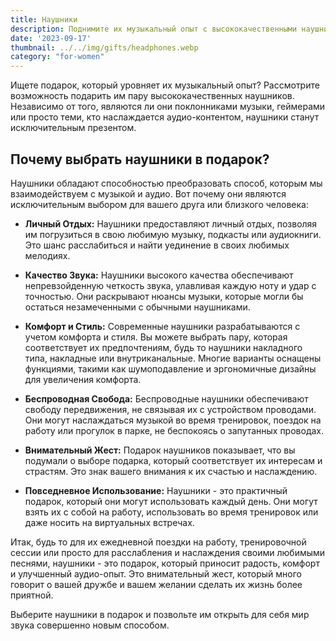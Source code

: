 ```yaml
---
title: Наушники
description: Поднимите их музыкальный опыт с высококачественными наушниками.
date: '2023-09-17'
thumbnail: ../../img/gifts/headphones.webp
category: "for-women"
---
```

Ищете подарок, который уровняет их музыкальный опыт? Рассмотрите возможность подарить им пару высококачественных наушников. Независимо от того, являются ли они поклонниками музыки, геймерами или просто теми, кто наслаждается аудио-контентом, наушники станут исключительным презентом.

## Почему выбрать наушники в подарок?

Наушники обладают способностью преобразовать способ, которым мы взаимодействуем с музыкой и аудио. Вот почему они являются исключительным выбором для вашего друга или близкого человека:

- **Личный Отдых:** Наушники предоставляют личный отдых, позволяя им погрузиться в свою любимую музыку, подкасты или аудиокниги. Это шанс расслабиться и найти уединение в своих любимых мелодиях.

- **Качество Звука:** Наушники высокого качества обеспечивают непревзойденную четкость звука, улавливая каждую ноту и удар с точностью. Они раскрывают нюансы музыки, которые могли бы остаться незамеченными с обычными наушниками.

- **Комфорт и Стиль:** Современные наушники разрабатываются с учетом комфорта и стиля. Вы можете выбрать пару, которая соответствует их предпочтениям, будь то наушники накладного типа, накладные или внутриканальные. Многие варианты оснащены функциями, такими как шумоподавление и эргономичные дизайны для увеличения комфорта.

- **Беспроводная Свобода:** Беспроводные наушники обеспечивают свободу передвижения, не связывая их с устройством проводами. Они могут наслаждаться музыкой во время тренировок, поездок на работу или прогулок в парке, не беспокоясь о запутанных проводах.

- **Внимательный Жест:** Подарок наушников показывает, что вы подумали о выборе подарка, который соответствует их интересам и страстям. Это знак вашего внимания к их счастью и наслаждению.

- **Повседневное Использование:** Наушники - это практичный подарок, который они могут использовать каждый день. Они могут взять их с собой на работу, использовать во время тренировок или даже носить на виртуальных встречах.

Итак, будь то для их ежедневной поездки на работу, тренировочной сессии или просто для расслабления и наслаждения своими любимыми песнями, наушники - это подарок, который приносит радость, комфорт и улучшенный аудио-опыт. Это внимательный жест, который много говорит о вашей дружбе и вашем желании сделать их жизнь более приятной.

Выберите наушники в подарок и позвольте им открыть для себя мир звука совершенно новым способом.
